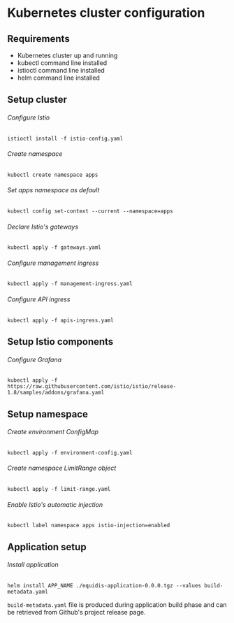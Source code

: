 # Kubernetes cluster configuration

## Requirements

* Kubernetes cluster up and running
* kubectl command line installed
* istioctl command line installed
* helm command line installed

## Setup cluster

###### Configure Istio 

```text
istioctl install -f istio-config.yaml
```

###### Create namespace

```text
kubectl create namespace apps
```

###### Set apps namespace as default

```text
kubectl config set-context --current --namespace=apps
```

###### Declare Istio's gateways

```text
kubectl apply -f gateways.yaml
```

###### Configure management ingress

```text
kubectl apply -f management-ingress.yaml
```

###### Configure API ingress

```text
kubectl apply -f apis-ingress.yaml
```

## Setup Istio components

###### Configure Grafana

```text
kubectl apply -f https://raw.githubusercontent.com/istio/istio/release-1.8/samples/addons/grafana.yaml
```

## Setup namespace

###### Create environment ConfigMap

```text
kubectl apply -f environment-config.yaml
```

###### Create namespace LimitRange object

```text
kubectl apply -f limit-range.yaml
```

###### Enable Istio's automatic injection

```text
kubectl label namespace apps istio-injection=enabled
```

## Application setup

###### Install application

```text
helm install APP_NAME ./equidis-application-0.0.0.tgz --values build-metadata.yaml
```

`build-metadata.yaml` file is produced during application build phase and can be retrieved from Github's project release page.
